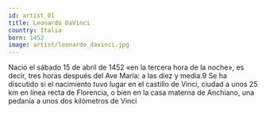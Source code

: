 ```yaml
---
id: artist_01
title: Leonardo DaVinci
country: Italia
born: 1452
image: artist/leonardo_davinci.jpg
---
```

Nació el sábado 15 de abril de 1452 «en la tercera hora de la noche», es decir, tres horas después del Ave María: a las diez y media.9​ Se ha discutido si el nacimiento tuvo lugar en el castillo de Vinci, ciudad a unos 25 km en línea recta de Florencia, o bien en la casa materna de Anchiano, una pedanía a unos dos kilómetros de Vinci